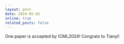 ```yaml
---
layout: post
date: 2024-05-02
inline: true
related_posts: false
---
```


One paper is accepted by ICML2024! Congrats to Tianyi!
